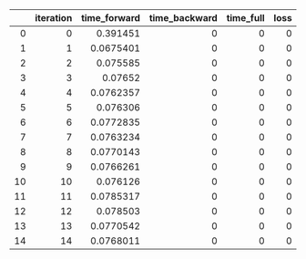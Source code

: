 |    |   iteration |   time_forward |   time_backward |   time_full |   loss | device   | is_warmup   | model_size   |   memory_allocated |
|---:|------------:|---------------:|----------------:|------------:|-------:|:---------|:------------|:-------------|-------------------:|
|  0 |           0 |      0.391451  |               0 |           0 |      0 | cuda     | True        | small        |         2014641152 |
|  1 |           1 |      0.0675401 |               0 |           0 |      0 | cuda     | True        | small        |         2014641152 |
|  2 |           2 |      0.075585  |               0 |           0 |      0 | cuda     | True        | small        |         2014641152 |
|  3 |           3 |      0.07652   |               0 |           0 |      0 | cuda     | True        | small        |         2014641152 |
|  4 |           4 |      0.0762357 |               0 |           0 |      0 | cuda     | True        | small        |         2014641152 |
|  5 |           5 |      0.076306  |               0 |           0 |      0 | cuda     | False       | small        |         2014641152 |
|  6 |           6 |      0.0772835 |               0 |           0 |      0 | cuda     | False       | small        |         2014641152 |
|  7 |           7 |      0.0763234 |               0 |           0 |      0 | cuda     | False       | small        |         2014641152 |
|  8 |           8 |      0.0770143 |               0 |           0 |      0 | cuda     | False       | small        |         2014641152 |
|  9 |           9 |      0.0766261 |               0 |           0 |      0 | cuda     | False       | small        |         2014641152 |
| 10 |          10 |      0.076126  |               0 |           0 |      0 | cuda     | False       | small        |         2014641152 |
| 11 |          11 |      0.0785317 |               0 |           0 |      0 | cuda     | False       | small        |         2014641152 |
| 12 |          12 |      0.078503  |               0 |           0 |      0 | cuda     | False       | small        |         2014641152 |
| 13 |          13 |      0.0770542 |               0 |           0 |      0 | cuda     | False       | small        |         2014641152 |
| 14 |          14 |      0.0768011 |               0 |           0 |      0 | cuda     | False       | small        |         2014641152 |